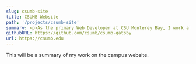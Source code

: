 ```yaml
---
slug: csumb-site
title: CSUMB Website
path: '/projects/csumb-site'
summary: <p>As the primary Web Developer at CSU Monterey Bay, I work alongside a pair of UX designers, and together we are responsible for the entire campus website across all departments. We collaborate with department leaders to transform their business needs from mockups into web applications, with a strong focus on usability and accessibility.</p><p>The campus website is an open source static React site, built with GatsbyJS. In addition to maintaining and developing new features for the front end, I also manage the MySQL database which stores content and the PHP-based content management system and API which edits and retrieves the content.</p>
githubURL: https://github.com/csumb/csumb-gatsby
url: https://csumb.edu
---
```


This will be a summary of my work on the campus website.
